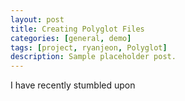 ```yaml
---
layout: post
title: Creating Polyglot Files
categories: [general, demo]
tags: [project, ryanjeon, Polyglot]
description: Sample placeholder post.
---
```


I have recently stumbled upon 

